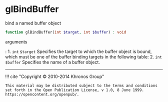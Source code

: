 # glBindBuffer
bind a named buffer object

```php
function glBindBuffer(int $target, int $buffer) : void
```



arguments

:    1. `int` `$target` Specifies the target to which the buffer object is bound,
    which must be one of the buffer binding targets in the following table:
    2. `int` `$buffer` Specifies the name of a buffer object.



---
     

!!! cite "Copyright © 2010-2014 Khronos Group"

    This material may be distributed subject to the terms and conditions set forth in the Open Publication License, v 1.0, 8 June 1999. https://opencontent.org/openpub/.